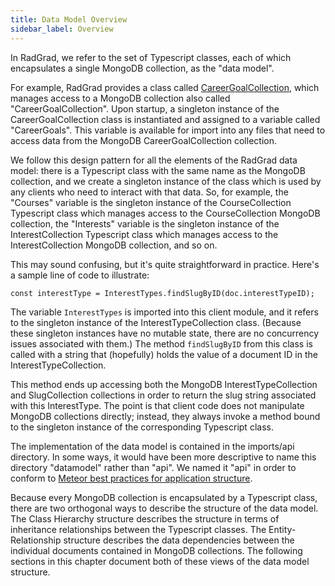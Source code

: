 ```yaml
---
title: Data Model Overview
sidebar_label: Overview
---
```


In RadGrad, we refer to the set of Typescript classes, each of which encapsulates a single MongoDB collection, as the "data model". 

For example, RadGrad provides a class called [CareerGoalCollection](https://github.com/radgrad/radgrad2/blob/master/app/imports/api/career/CareerGoalCollection.ts), which manages access to a MongoDB collection also called "CareerGoalCollection".  Upon startup, a singleton instance of the CareerGoalCollection class is instantiated and assigned to a variable called "CareerGoals". This variable is available for import into any files that need to access data from the MongoDB CareerGoalCollection collection.

We follow this design pattern for all the elements of the RadGrad data model: there is a Typescript class with the same name as the MongoDB collection, and we create a singleton instance of the class which is used by any clients who need to interact with that data. So, for example, the "Courses" variable is the singleton instance of the CourseCollection Typescript class which manages access to the CourseCollection MongoDB collection, the "Interests" variable is the singleton instance of the InterestCollection Typescript class which manages access to the InterestCollection MongoDB collection, and so on.

This may sound confusing, but it's quite straightforward in practice. Here's a sample line of code to illustrate:

```
const interestType = InterestTypes.findSlugByID(doc.interestTypeID);
```

The variable `InterestTypes` is imported into this client module, and it refers to the singleton instance of the InterestTypeCollection class. (Because these singleton instances have no mutable state, there are no concurrency issues associated with them.) The method `findSlugByID` from this class is called with a string that (hopefully) holds the value of a document ID in the InterestTypeCollection.

This method ends up accessing both the MongoDB InterestTypeCollection and SlugCollection collections in order to return the slug string associated with this InterestType. The point is that client code does not manipulate MongoDB collections directly; instead, they always invoke a method bound to the singleton instance of the corresponding Typescript class.

The implementation of the data model is contained in the imports/api directory.  In some ways, it would have been more descriptive to name this directory "datamodel" rather than "api". We named it "api" in order to conform to [Meteor best practices for application structure](https://guide.meteor.com/structure.html#example-app-structure).

Because every MongoDB collection is encapsulated by a Typescript class, there are two orthogonal ways to describe the structure of the data model. The Class Hierarchy structure describes the structure in terms of inheritance relationships between the Typescript classes.  The Entity-Relationship structure describes the data dependencies between the individual documents contained in MongoDB collections. The following sections in this chapter document both of these views of the data model structure.
